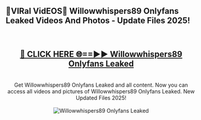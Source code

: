 <h2>🔴VIRal VidEOS🔴 Willowwhispers89 Onlyfans Leaked Videos And Photos - Update Files 2025!</h2>
<br>
<div align="center">
<h2><a href="https://virallinks.top/Hdb6NB" rel="nofollow">🔴 CLICK HERE 🌐==►► Willowwhispers89 Onlyfans Leaked</a></h2>
<br>
Get Willowwhispers89 Onlyfans Leaked and all content. Now you can access all videos and pictures of Willowwhispers89 Onlyfans Leaked. New Updated Files 2025!
<br>
<br>
<a href="https://virallinks.top/Hdb6NB" rel="nofollow" data-target="animated-image.originalLink"><img src="https://i.imgur.com/dJHk4Zq.gif)" alt="Willowwhispers89 Onlyfans Leaked" style="max-width: 100%; display: inline-block;" data-target="animated-image.originalImage"></a>
</div>
<br>
